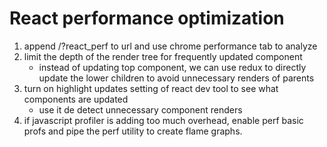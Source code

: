 # React performance optimization

1. append /?react_perf to url and use chrome performance tab to analyze
1. limit the depth of the render tree for frequently updated component
   - instead of updating top component, we can use redux to directly update the lower children to avoid unnecessary renders of parents
1. turn on highlight updates setting of react dev tool to see what components are updated
   - use it de detect unnecessary component renders
1. if javascript profiler is adding too much overhead, enable perf basic profs and pipe the perf utility to create flame graphs.
